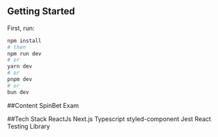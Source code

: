 ## Getting Started

First, run:

```bash
npm install
# then
npm run dev
# or
yarn dev
# or
pnpm dev
# or
bun dev
```

##Content
SpinBet Exam

##Tech Stack
ReactJs
Next.js
Typescript
styled-component
Jest
React Testing Library
